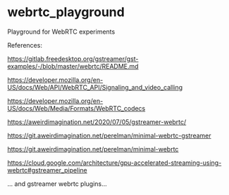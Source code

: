 # webrtc_playground
Playground for WebRTC experiments

References:

https://gitlab.freedesktop.org/gstreamer/gst-examples/-/blob/master/webrtc/README.md

https://developer.mozilla.org/en-US/docs/Web/API/WebRTC_API/Signaling_and_video_calling

https://developer.mozilla.org/en-US/docs/Web/Media/Formats/WebRTC_codecs

https://aweirdimagination.net/2020/07/05/gstreamer-webrtc/

https://git.aweirdimagination.net/perelman/minimal-webrtc-gstreamer

https://git.aweirdimagination.net/perelman/minimal-webrtc

https://cloud.google.com/architecture/gpu-accelerated-streaming-using-webrtc#gstreamer_pipeline

... and gstreamer webrtc plugins...
